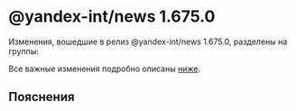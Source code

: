 # @yandex-int/news 1.675.0

<!-- ЧЕЛОВЕЧЕСКОЕ ВСТУПЛЕНИЕ -->

Изменения, вошедшие в релиз @yandex-int/news 1.675.0, разделены на группы:

Все важные изменения подробно описаны [ниже](#Пояснения).

## Пояснения

